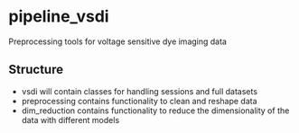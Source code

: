 # pipeline_vsdi
Preprocessing tools for voltage sensitive dye imaging data

## Structure

- vsdi will contain classes for handling sessions and full datasets
- preprocessing contains functionality to clean and reshape data
- dim_reduction contains functionality to reduce the dimensionality of the data with different models
